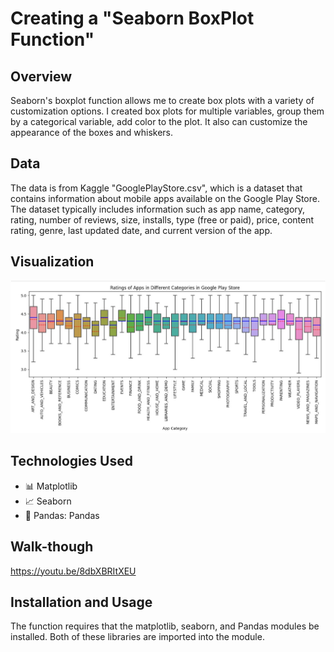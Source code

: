 # Creating a "Seaborn BoxPlot Function"
## Overview
Seaborn's boxplot function allows me to create box plots with a variety of customization options. I created box plots for multiple variables, group them by a categorical variable, add color to the plot. It also can customize the appearance of the boxes and whiskers.

## Data
The data is from Kaggle "GooglePlayStore.csv", which is a dataset that contains information about mobile apps available on the Google Play Store. The dataset typically includes information such as app name, category, rating, number of reviews, size, installs, type (free or paid), price, content rating, genre, last updated date, and current version of the app.

## Visualization
![Image alt text](https://github.com/Gia0471610/BoxPlot-Function/blob/main/image/BoxPlot_Apps.JPG)

## Technologies Used
- :bar_chart: Matplotlib
- :chart_with_upwards_trend: Seaborn
- :panda_face: Pandas: Pandas

## Walk-though
https://youtu.be/8dbXBRItXEU

## Installation and Usage
The function requires that the matplotlib, seaborn, and Pandas modules be installed. Both of these libraries are imported into the module.
